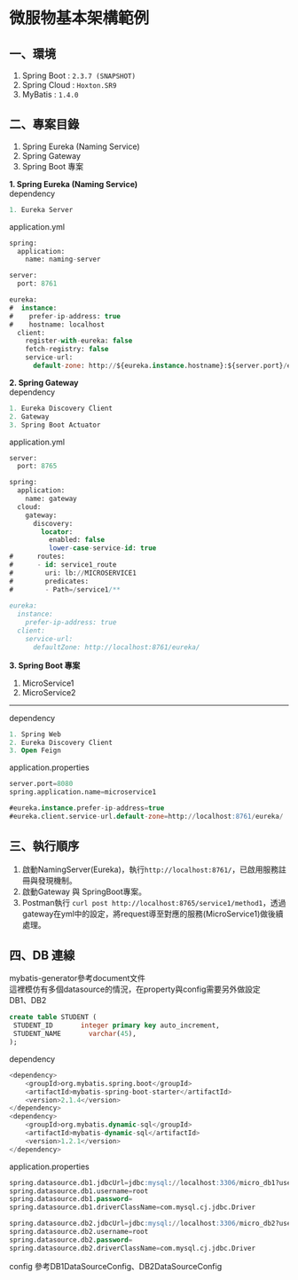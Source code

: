 # 微服物基本架構範例
**一、環境**
---
1. Spring Boot : `2.3.7 (SNAPSHOT)`
2. Spring Cloud : `Hoxton.SR9`
3. MyBatis : `1.4.0`

**二、專案目錄**
---
1. Spring Eureka (Naming Service)
2. Spring Gateway
3. Spring Boot 專案



**1. Spring Eureka (Naming Service)**  
dependency
```sql
1. Eureka Server
```

application.yml
```sql
spring:
  application:
    name: naming-server

server:
  port: 8761

eureka:
#  instance:
#    prefer-ip-address: true
#    hostname: localhost
  client:
    register-with-eureka: false
    fetch-registry: false
    service-url:
      default-zone: http://${eureka.instance.hostname}:${server.port}/eureka/ ##Eureka Server的位址

```

**2. Spring Gateway**  
dependency
```sql
1. Eureka Discovery Client
2. Gateway
3. Spring Boot Actuator 
```

application.yml
```sql
server:
  port: 8765

spring:
  application:
    name: gateway
  cloud:
    gateway:
      discovery:
        locator:
          enabled: false
          lower-case-service-id: true
#      routes:
#      - id: service1_route
#        uri: lb://MICROSERVICE1
#        predicates:
#        - Path=/service1/**
        
eureka:
  instance:
    prefer-ip-address: true
  client:
    service-url:
      defaultZone: http://localhost:8761/eureka/


```

**3. Spring Boot 專案**
1. MicroService1
2. MicroService2
----------------

dependency
```sql
1. Spring Web
2. Eureka Discovery Client
3. Open Feign
```

application.properties
```sql
server.port=8080
spring.application.name=microservice1

#eureka.instance.prefer-ip-address=true
#eureka.client.service-url.default-zone=http://localhost:8761/eureka/
```

**三、執行順序**
---
1. 啟動NamingServer(Eureka)，執行`http://localhost:8761/`，已啟用服務註冊與發現機制。
2. 啟動Gateway 與 SpringBoot專案。
3. Postman執行 `curl post http://localhost:8765/service1/method1`，透過gateway在yml中的設定，將request導至對應的服務(MicroService1)做後續處理。

**四、DB 連線**
---
mybatis-generator參考document文件  
這裡模仿有多個datasource的情況，在property與config需要另外做設定  
DB1、DB2
```sql
create table STUDENT (
 STUDENT_ID       integer primary key auto_increment,
 STUDENT_NAME 		varchar(45),
);
```
dependency
```sql
<dependency>
    <groupId>org.mybatis.spring.boot</groupId>
    <artifactId>mybatis-spring-boot-starter</artifactId>
    <version>2.1.4</version>
</dependency>
<dependency>
    <groupId>org.mybatis.dynamic-sql</groupId>
    <artifactId>mybatis-dynamic-sql</artifactId>
    <version>1.2.1</version>
</dependency>
```
application.properties
```sql
spring.datasource.db1.jdbcUrl=jdbc:mysql://localhost:3306/micro_db1?useUnicode=true&characterEncoding=UTF-8&serverTimezone=UTC&autoReconnect=true&failOverReadOnly=false
spring.datasource.db1.username=root
spring.datasource.db1.password=
spring.datasource.db1.driverClassName=com.mysql.cj.jdbc.Driver

spring.datasource.db2.jdbcUrl=jdbc:mysql://localhost:3306/micro_db2?useUnicode=true&characterEncoding=UTF-8&serverTimezone=UTC&autoReconnect=true&failOverReadOnly=false
spring.datasource.db2.username=root
spring.datasource.db2.password=
spring.datasource.db2.driverClassName=com.mysql.cj.jdbc.Driver
```
config 參考DB1DataSourceConfig、DB2DataSourceConfig
